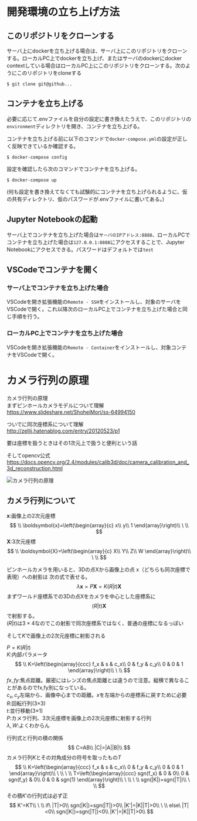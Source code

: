 # 開発環境の立ち上げ方法

## このリポジトリをクローンする

サーバ上にdockerを立ち上げる場合は、サーバ上にこのリポジトリをクローンする。ローカルPC上でdockerを立ち上げ、またはサーバのdockerにdocker contextしている場合はローカルPC上にこのリポジトリをクローンする。次のようにこのリポジトリをcloneする

```shell-session
$ git clone git@github...
```

## コンテナを立ち上げる

必要に応じて.envファイルを自分の設定に書き換えたうえで、このリポジトリの`environment`ディレクトリを開き、コンテナを立ち上げる。

コンテナを立ち上げる前に以下のコマンドで`docker-compose.yml`の設定が正しく反映できているか確認する。

```shell-session
$ docker-compose config
```

設定を確認したら次のコマンドでコンテナを立ち上げる。

```shell-session
$ docker-compose up
```

(何も設定を書き換えてなくても試験的にコンテナを立ち上げられるように、仮の共有ディレクトリ、仮のパスワードが.envファイルに書いてある。)

## Jupyter Notebookの起動

サーバ上でコンテナを立ち上げた場合は`サーバのIPアドレス:8888`、ローカルPCでコンテナを立ち上げた場合は`127.0.0.1:8888`にアクセスすることで、Jupyter Notebookにアクセスできる。パスワードはデフォルトでは`test`

## VSCodeでコンテナを開く


### サーバ上でコンテナを立ち上げた場合

VSCodeを開き拡張機能の`Remote - SSH`をインストールし、対象のサーバをVSCodeで開く。これ以降次のローカルPC上でコンテナを立ち上げた場合と同じ手順を行う。

### ローカルPC上でコンテナを立ち上げた場合

VSCodeを開き拡張機能の`Remote - Container`をインストールし、対象コンテナをVSCodeで開く。

# カメラ行列の原理

カメラ行列の原理  
まずピンホールカメラモデルについて理解  
https://www.slideshare.net/ShoheiMori/ss-64994150  

ついでに同次座標系について理解  
http://zellij.hatenablog.com/entry/20120523/p1  

要は座標を扱うときはその1次元上で扱うと便利という話  

そしてopencv公式
https://docs.opencv.org/2.4/modules/calib3d/doc/camera_calibration_and_3d_reconstruction.html  

![カメラ行列の原理](https://docs.opencv.org/2.4/_images/pinhole_camera_model.png)

## カメラ行列について

$\boldsymbol{x}$:画像上の2次元座標
$$
\\
\boldsymbol{x}=\left(\begin{array}{c}
x\\
y\\
1
\end{array}\right)\\
\  \\
$$
$\boldsymbol{X}$:3次元座標  
$$
\\
\boldsymbol{X}=\left(\begin{array}{c}
X\\
Y\\
Z\\
W
\end{array}\right)\\
\  \\
$$

ピンホールカメラを用いると、3Dの点Xから画像上の点 x（どちらも同次座標で表現）への射影は
次の式で表せる。
$$\lambda \boldsymbol{x}=P\boldsymbol{X}=K(R|t)\boldsymbol{X}$$
まずワールド座標系での3Dの点Xをカメラを中心とした座標系に
$$
(R|t)\boldsymbol{X}
$$
で射影する。  
$(R|t)$は$3\times4$なのでこの射影で同次座標系ではなく、普通の座標になるっぽい  
  
  
そして$K$で画像上の2次元座標に射影される  
  


$P=K(R|t)$  
$K$:内部パラメータ  
$$
\\
K=\left(\begin{array}{ccc}
f_x & s & c_x\\
0 & f_y & c_y\\
0 & 0 & 1
\end{array}\right)\\
\  \\
$$
$fx,fy$:焦点距離。厳密にはレンズの焦点距離とは違うので注意。縦横で異なることがあるのでfx,fy別になっている。  
$c_x,c_y$左端から、画像中心までの距離。$x$を左端からの座標系に戻すために必要  
$R$:回転行列(3×3)  
$t$:並行移動(3×1)  
$P$:カメラ行列、3次元座標を画像上の2次元座標に射影する行列  
$\lambda,W$:よくわからん

行列式と行列の積の関係
$$
C=AB\\
|C|=|A||B|\\
$$
カメラ行列$K$とその対角成分の符号を取ったもの$T$
$$
\\
K=\left(\begin{array}{ccc}
f_x & s & c_x\\
0 & f_y & c_y\\
0 & 0 & 1
\end{array}\right)\\
\  \\
\  \\
T=\left(\begin{array}{ccc}
sgn(f_x) & 0 & 0\\
0 & sgn(f_y) & 0\\
0 & 0 & sgn(1)
\end{array}\right)\\
\ \\
\ \\
sgn(|K|)=sgn(|T|)\\
\ \\
$$
その積$K'$の行列式は必ず正
$$
K'=KT\\
\ \\
if\ |T|>0\\
sgn(|K|)=sgn(|T|)>0\\
|K'|=|K||T|>0\\
\ \\
else\ |T|<0\\
sgn(|K|)=sgn(|T|)<0\\
|K'|=|K||T|>0\\
$$
